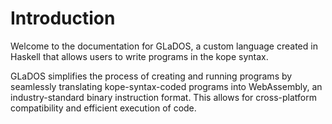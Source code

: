 # Introduction

Welcome to the documentation for GLaDOS, a custom language created in Haskell that allows users to write programs in the kope syntax.

GLaDOS simplifies the process of creating and running programs by seamlessly translating kope-syntax-coded programs into WebAssembly, an industry-standard binary instruction format. This allows for cross-platform compatibility and efficient execution of code.
